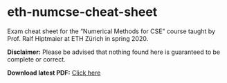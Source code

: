 # eth-numcse-cheat-sheet

Exam cheat sheet for the “Numerical Methods for CSE" course taught by Prof. Ralf Hiptmaier at ETH Zürich in spring 2020.

**Disclaimer:** Please be advised that nothing found here is guaranteed to be complete or correct.

**Download latest PDF:** [Click here](/document.pdf)